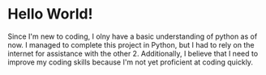 # Hello World!
Since I'm new to coding, I olny have a basic understanding of python as of now. I managed to complete this project in Python, but I had to rely on the internet for assistance with the other 2. Additionally, I believe that I need to improve my coding skills because I'm not yet proficient at coding quickly.
